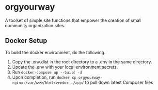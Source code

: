 # orgyourway
A toolset of simple site functions that empower the creation of small community organization sites.

## Docker Setup

To build the docker environment, do the following.

1. Copy the .env.dist in the root directory to a .env in the same directory.
2. Update the .env with your local environment secrets.
3. Run `docker-compose up --build -d`
4. Upon completion, run `docker cp orgyourway-nginx:/var/www/html/vendor ./app/` to pull down latest Composer files


